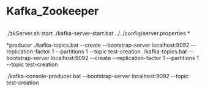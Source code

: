 # Kafka_Zookeeper

>```
./zkServer.sh start
./kafka-server-start.bat ../../config/server.properties
*

*producer
./kafka-topics.bat --create --bootstrap-server localhost:9092 --replication-factor 1 --partitions 1 --topic test-creation
./kafka-topics.bat --bootstrap-server localhost:9092 --create --replication-factor 1 --partitions 1 --topic test-creation

./kafka-console-producer.bat --bootstrap-server localhost:9092 --topic test-creation

```
